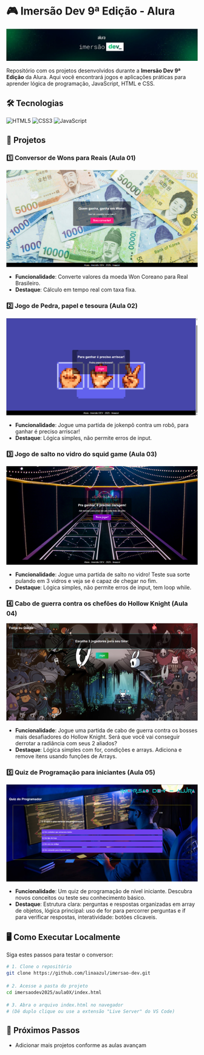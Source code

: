 # 🎮 Imersão Dev 9ª Edição - Alura

![Banner da Imersão Dev](imgsREADME/w2000.png)

Repositório com os projetos desenvolvidos durante a **Imersão Dev 9ª Edição** da Alura. Aqui você encontrará jogos e aplicações práticas para aprender lógica de programação, JavaScript, HTML e CSS.

## 🛠️ Tecnologias
![HTML5](https://img.shields.io/badge/HTML5-E34F26?style=for-the-badge&logo=html5&logoColor=white)
![CSS3](https://img.shields.io/badge/CSS3-1572B6?style=for-the-badge&logo=css3&logoColor=white)
![JavaScript](https://img.shields.io/badge/JavaScript-F7DF1E?style=for-the-badge&logo=javascript&logoColor=black)

## 🎯 Projetos
### 1️⃣ Conversor de Wons para Reais (Aula 01)
![Conversor em Ação](imgsREADME/Captura%20de%20tela%202025-03-31%20165116.png)
- **Funcionalidade**: Converte valores da moeda Won Coreano para Real Brasileiro.
- **Destaque**: Cálculo em tempo real com taxa fixa.

### 2️⃣ Jogo de Pedra, papel e tesoura (Aula 02)
![Site do Pedra, papel ou tesoura](imgsREADME/image.png)
- **Funcionalidade**: Jogue uma partida de jokenpô contra um robô, para ganhar é preciso arriscar!
- **Destaque**: Lógica simples, não permite erros de input.

### 3️⃣ Jogo de salto no vidro do squid game (Aula 03)
![Site do jogo salto no vidro](imgsREADME/vidro.png)
- **Funcionalidade**: Jogue uma partida de salto no vidro! Teste sua sorte pulando em 3 vidros e veja se é capaz de chegar no fim.
- **Destaque**: Lógica simples, não permite erros de input, tem loop while.

### 4️⃣ Cabo de guerra contra os chefões do Hollow Knight (Aula 04)
![Site do cabo de guerra](imgsREADME/image04.png)
- **Funcionalidade**: Jogue uma partida de cabo de guerra contra os bosses mais desafiadores do Hollow Knight. Será que você vai conseguir derrotar a radiância com seus 2 aliados?
- **Destaque**: Lógica simples com for, condições e arrays. Adiciona e remove itens usando funções de Arrays.

### 5️⃣ Quiz de Programação para iniciantes (Aula 05)
![Site do cabo de guerra](imgsREADME/image05.png)
- **Funcionalidade**: Um quiz de programação de nível iniciante. Descubra novos conceitos ou teste seu conhecimento básico.
- **Destaque**: Estrutura clara: perguntas e respostas organizadas em array de objetos, lógica principal: uso de for para percorrer perguntas e if para verificar respostas, interatividade: botões clicaveis.

## 🖥️ Como Executar Localmente
Siga estes passos para testar o conversor:
```bash
# 1. Clone o repositório
git clone https://github.com/linaazul/imersao-dev.git

# 2. Acesse a pasta do projeto
cd imersaodev2025/aula0X/index.html

# 3. Abra o arquivo index.html no navegador
# (Dê duplo clique ou use a extensão "Live Server" do VS Code)
```

## 📌 Próximos Passos
- Adicionar mais projetos conforme as aulas avançam



